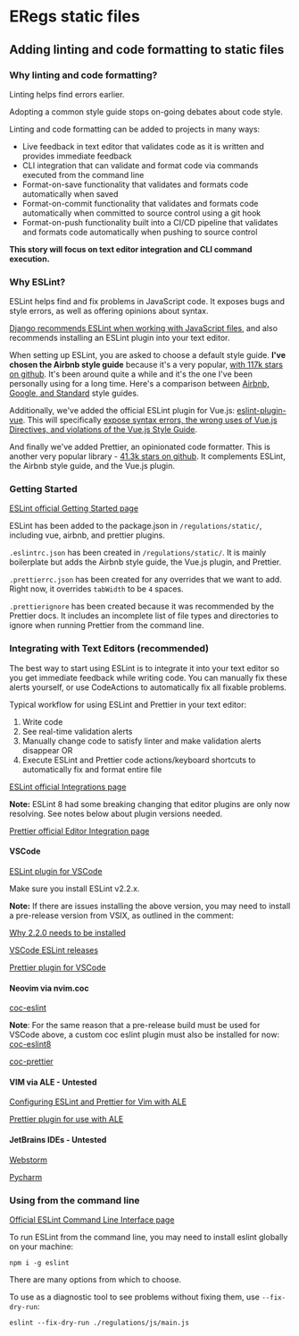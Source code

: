 # ERegs static files

## Adding linting and code formatting to static files

### Why linting and code formatting?

Linting helps find errors earlier.

Adopting a common style guide stops on-going debates about code style.

Linting and code formatting can be added to projects in many ways:

* Live feedback in text editor that validates code as it is written and provides immediate feedback
* CLI integration that can validate and format code via commands executed from the command line
* Format-on-save functionality that validates and formats code automatically when saved
* Format-on-commit functionality that validates and formats code automatically when committed to source control using a git hook
* Format-on-push functionality built into a CI/CD pipeline that validates and formats code automatically when pushing to source control

**This story will focus on text editor integration and CLI command execution.** 

### Why ESLint?

ESLint helps find and fix problems in JavaScript code.  It exposes bugs and style errors, as well as offering opinions about syntax.

[Django recommends ESLint when working with JavaScript files](https://docs.djangoproject.com/en/dev/internals/contributing/writing-code/javascript/), and also recommends installing an ESLint plugin into your text editor.

When setting up ESLint, you are asked to choose a default style guide.  **I've chosen the Airbnb style guide** because it's a very popular, [with 117k stars on github](https://github.com/airbnb/javascript). It's been around quite a while and it's the one I've been personally using for a long time.  Here's a comparison between [Airbnb, Google, and Standard](https://betterprogramming.pub/comparing-the-top-three-style-guides-and-setting-them-up-with-eslint-98ea0d2fc5b7) style guides.

Additionally, we've added the official ESLint plugin for Vue.js: [eslint-plugin-vue](https://eslint.vuejs.org/user-guide/#installation).  This will specifically [expose syntax errors, the wrong uses of Vue.js Directives, and violations of the Vue.js Style Guide](https://eslint.vuejs.org/#introduction).

And finally we've added Prettier, an opinionated code formatter.  This is another very popular library - [41.3k stars on github](https://github.com/prettier/prettier).  It complements ESLint, the Airbnb style guide, and the Vue.js plugin.

### Getting Started

[ESLint official Getting Started page](https://eslint.org/docs/user-guide/getting-started)

ESLint has been added to the package.json in `/regulations/static/`, including vue, airbnb, and prettier plugins.

`.eslintrc.json` has been created in `/regulations/static/`.  It is mainly boilerplate but adds the Airbnb style guide, the Vue.js plugin, and Prettier.

`.prettierrc.json` has been created for any overrides that we want to add.  Right now, it overrides `tabWidth` to be `4` spaces.

`.prettierignore` has been created because it was recommended by the Prettier docs.  It includes an incomplete list of file types and directories to ignore when running Prettier from the command line.

### Integrating with Text Editors (recommended)

The best way to start using ESLint is to integrate it into your text editor so you get immediate feedback while writing code.  You can manually fix these alerts yourself, or use CodeActions to automatically fix all fixable problems.

Typical workflow for using ESLint and Prettier in your text editor:

1. Write code
2. See real-time validation alerts
3. Manually change code to satisfy linter and make validation alerts disappear OR
4. Execute ESLint and Prettier code actions/keyboard shortcuts to automatically fix and format entire file

[ESLint official Integrations page](https://eslint.org/docs/user-guide/integrations)

**Note:** ESLint 8 had some breaking changing that editor plugins are only now resolving.  See notes below about plugin versions needed.

[Prettier official Editor Integration page](https://prettier.io/docs/en/editors.html)

#### VSCode

[ESLint plugin for VSCode](https://marketplace.visualstudio.com/items?itemName=dbaeumer.vscode-eslint)

Make sure you install ESLint v2.2.x.

**Note:** If there are issues installing the above version, you may need to install a pre-release version from VSIX, as outlined in the comment:

[Why 2.2.0 needs to be installed](https://github.com/microsoft/vscode-eslint/issues/972#issuecomment-903573031)

[VSCode ESLint releases](https://github.com/microsoft/vscode-eslint/releases/tag/release%2F2.2.20-Insider)

[Prettier plugin for VSCode](https://prettier.io/docs/en/editors.html#visual-studio-code)

#### Neovim via nvim.coc

[coc-eslint](https://github.com/neoclide/coc-eslint)

**Note**: For the same reason that a pre-release build must be used for VSCode above, a custom coc eslint plugin must also be installed for now: [coc-eslint8](https://github.com/neoclide/coc-eslint/pull/118#issuecomment-973640987)

[coc-prettier](https://prettier.io/docs/en/vim.html#coc-prettierhttpsgithubcomneoclidecoc-prettier)

#### VIM via ALE - Untested

[Configuring ESLint and Prettier for Vim with ALE](https://miikanissi.com/blog/configure-eslint-prettier-ale-vim.html)

[Prettier plugin for use with ALE](https://prettier.io/docs/en/vim.html#alehttpsgithubcomdense-analysisale)

#### JetBrains IDEs - Untested

[Webstorm](https://www.jetbrains.com/help/webstorm/eslint.html)

[Pycharm](https://www.jetbrains.com/help/pycharm/eslint.html)

### Using from the command line

[Official ESLint Command Line Interface page](https://eslint.org/docs/user-guide/command-line-interface)

To run ESLint from the command line, you may need to install eslint globally on your machine:

`npm i -g eslint`

There are many options from which to choose.

To use as a diagnostic tool to see problems without fixing them, use `--fix-dry-run`:

`eslint --fix-dry-run ./regulations/js/main.js`
